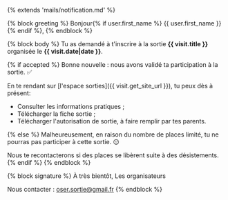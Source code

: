 {% extends 'mails/notification.md' %}

{% block greeting %}
Bonjour{% if user.first_name %} {{ user.first_name }}{% endif %},
{% endblock %}

{% block body %}
Tu as demandé à t'inscrire à la sortie **{{ visit.title }}** organisée le **{{ visit.date|date }}**.

{% if accepted %}
Bonne nouvelle : nous avons validé ta participation à la sortie. ✅

En te rendant sur [l'espace sorties]({{ visit.get_site_url }}), tu peux dès à présent:

- Consulter les informations pratiques ;
- Télécharger la fiche sortie ;
- Télécharger l'autorisation de sortie, à faire remplir par tes parents.

{% else %}
Malheureusement, en raison du nombre de places limité, tu ne pourras pas participer à cette sortie. 😔

Nous te recontacterons si des places se libèrent suite à des désistements.
{% endif %}
{% endblock %}

{% block signature %}
À très bientôt,
Les organisateurs  

Nous contacter : oser.sortie@gmail.fr
{% endblock %}

